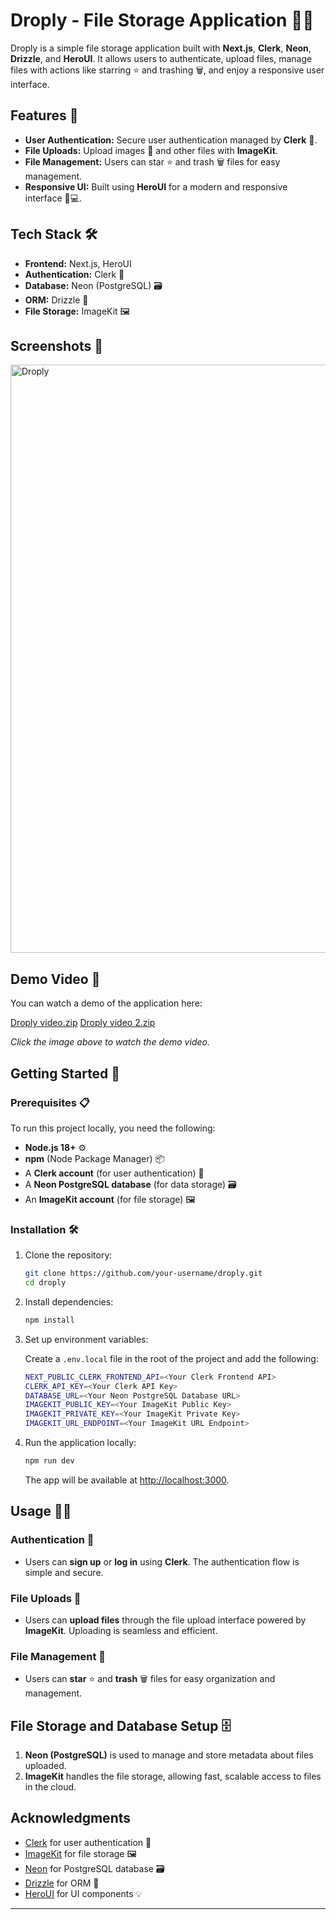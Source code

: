 # Droply - File Storage Application 📁🚀

Droply is a simple file storage application built with **Next.js**, **Clerk**, **Neon**, **Drizzle**, and **HeroUI**. It allows users to authenticate, upload files, manage files with actions like starring ⭐ and trashing 🗑️, and enjoy a responsive user interface.

## Features 🌟

- **User Authentication:** Secure user authentication managed by **Clerk** 🔑.
- **File Uploads:** Upload images 📸 and other files with **ImageKit**.
- **File Management:** Users can star ⭐ and trash 🗑️ files for easy management.
- **Responsive UI:** Built using **HeroUI** for a modern and responsive interface 📱💻.

## Tech Stack 🛠️

- **Frontend:** Next.js, HeroUI
- **Authentication:** Clerk 🔑
- **Database:** Neon (PostgreSQL) 🗃️
- **ORM:** Drizzle 🌊
- **File Storage:** ImageKit 🖼️

## Screenshots 📸

<img width="941" alt="Droply" src="https://github.com/user-attachments/assets/1ef19253-2675-4d8b-a82b-3d272801f70a" />


## Demo Video 🎥

You can watch a demo of the application here:

[Droply video.zip](https://github.com/user-attachments/files/20106390/Droply.video.zip)
[Droply video 2.zip](https://github.com/user-attachments/files/20106395/Droply.video.2.zip)

*Click the image above to watch the demo video.*

## Getting Started 🚀

### Prerequisites 📋

To run this project locally, you need the following:

- **Node.js 18+** ⚙️
- **npm** (Node Package Manager) 📦
- A **Clerk account** (for user authentication) 🔑
- A **Neon PostgreSQL database** (for data storage) 🗃️
- An **ImageKit account** (for file storage) 🖼️

### Installation 🛠️

1. Clone the repository:

   ```bash
   git clone https://github.com/your-username/droply.git
   cd droply

2. Install dependencies:

   ```bash
   npm install
   ```

3. Set up environment variables:

   Create a `.env.local` file in the root of the project and add the following:

   ```bash
   NEXT_PUBLIC_CLERK_FRONTEND_API=<Your Clerk Frontend API>
   CLERK_API_KEY=<Your Clerk API Key>
   DATABASE_URL=<Your Neon PostgreSQL Database URL>
   IMAGEKIT_PUBLIC_KEY=<Your ImageKit Public Key>
   IMAGEKIT_PRIVATE_KEY=<Your ImageKit Private Key>
   IMAGEKIT_URL_ENDPOINT=<Your ImageKit URL Endpoint>
   ```

4. Run the application locally:

   ```bash
   npm run dev
   ```

   The app will be available at [http://localhost:3000](http://localhost:3000).

## Usage 🧑‍💻

### Authentication 🔑

* Users can **sign up** or **log in** using **Clerk**. The authentication flow is simple and secure.

### File Uploads 📸

* Users can **upload files** through the file upload interface powered by **ImageKit**. Uploading is seamless and efficient.

### File Management 📂

* Users can **star** ⭐ and **trash** 🗑️ files for easy organization and management.

## File Storage and Database Setup 🗄️

1. **Neon (PostgreSQL)** is used to manage and store metadata about files uploaded.
2. **ImageKit** handles the file storage, allowing fast, scalable access to files in the cloud.


## Acknowledgments 

* [Clerk](https://clerk.dev/) for user authentication 🔑
* [ImageKit](https://imagekit.io/) for file storage 🖼️
* [Neon](https://neon.tech/) for PostgreSQL database 🗃️
* [Drizzle](https://drizzle.team/) for ORM 🌊
* [HeroUI](https://heroicons.com/) for UI components 💡

---


